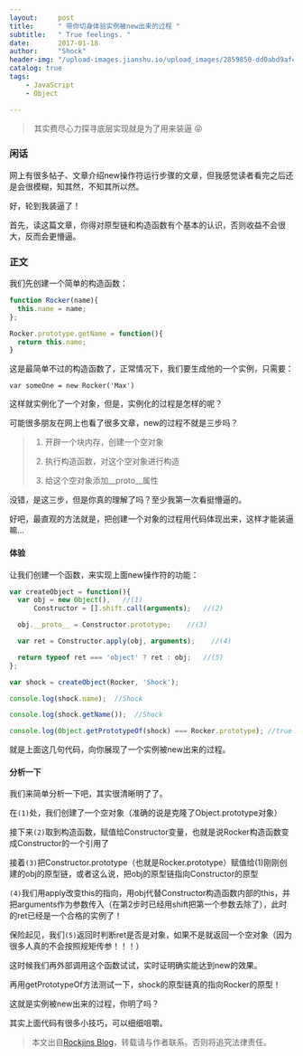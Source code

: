 ```yaml
---
layout:     post
title:      " 带你切身体验实例被new出来的过程 "
subtitle:   " True feelings. "
date:       2017-01-18
author:     "Shock"
header-img: "/upload-images.jianshu.io/upload_images/2859850-dd0abd9afc1ec5bc.jpg?imageMogr2/auto-orient/strip%7CimageView2/2/w/1240"
catalog: true
tags:
    - JavaScript
    - Object

---
```


>  其实费尽心力探寻底层实现就是为了用来装逼 😝

### 闲话

网上有很多帖子、文章介绍new操作符运行步骤的文章，但我感觉读者看完之后还是会很模糊，知其然，不知其所以然。

好，轮到我装逼了！

首先，读这篇文章，你得对原型链和构造函数有个基本的认识，否则收益不会很大，反而会更懵逼。

### 正文

我们先创建一个简单的构造函数：

```javascript
function Rocker(name){
  this.name = name;
};

Rocker.prototype.getName = function(){
  return this.name;
}
```

这是最简单不过的构造函数了，正常情况下，我们要生成他的一个实例，只需要：

`var someOne = new Rocker('Max')`

这样就实例化了一个对象，但是，实例化的过程是怎样的呢？

可能很多朋友在网上也看了很多文章，new的过程不就是三步吗？

> 1. 开辟一个块内存，创建一个空对象
>
> 2. 执行构造函数，对这个空对象进行构造
>
> 3. 给这个空对象添加__proto__属性

没错，是这三步，但是你真的理解了吗？至少我第一次看挺懵逼的。

好吧，最直观的方法就是，把创建一个对象的过程用代码体现出来，这样才能装逼嘛...

#### 体验

让我们创建一个函数，来实现上面new操作符的功能：

```javascript
var createObject = function(){
  var obj = new Object(),   //(1)
      Constructor = [].shift.call(arguments);   //(2)

  obj.__proto__ = Constructor.prototype;    //(3)

  var ret = Constructor.apply(obj, arguments);    //(4)

  return typeof ret === 'object' ? ret : obj;   //(5)
};

var shock = createObject(Rocker, 'Shock');

console.log(shock.name);  //Shock

console.log(shock.getName());  //Shock

console.log(Object.getPrototypeOf(shock) === Rocker.prototype); //true
```

就是上面这几句代码，向你展现了一个实例被new出来的过程。

#### 分析一下

我们来简单分析一下吧，其实很清晰明了了。

在`(1)`处，我们创建了一个空对象（准确的说是克隆了Object.prototype对象）

接下来`(2)`取到构造函数，赋值给Constructor变量，也就是说Rocker构造函数变成Constructor的一个引用了

接着`(3)`把Constructor.prototype（也就是Rocker.prototype）赋值给(1)刚刚创建的obj的原型链，或者这么说，把obj的原型链指向Constructor的原型

`(4)`我们用apply改变this的指向，用obj代替Constructor构造函数内部的this，并把arguments作为参数传入（在第2步时已经用shift把第一个参数去除了），此时的ret已经是一个合格的实例了！

保险起见，我们`(5)`返回时判断ret是否是对象，如果不是就返回一个空对象（因为很多人真的不会按照规矩传参！！！）

这时候我们再外部调用这个函数试试，实时证明确实能达到new的效果。

再用getPrototypeOf方法测试一下，shock的原型链真的指向Rocker的原型！

这就是实例被new出来的过程，你明了吗？

其实上面代码有很多小技巧，可以细细咀嚼。

> 本文出自[Rockjins Blog](https://rockjins.github.io)，转载请与作者联系。否则将追究法律责任。
